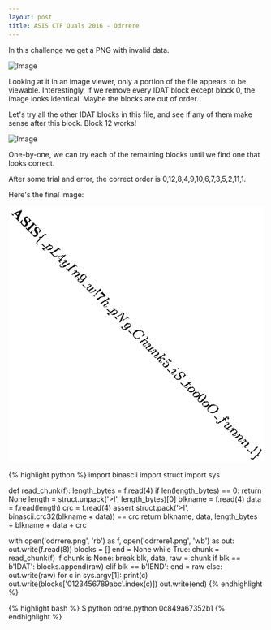 ```yaml
---
layout: post
title: ASIS CTF Quals 2016 - Odrrere
---
```

In this challenge we get a PNG with invalid data.

![Image](/assets/odrrere-start.png)

Looking at it in an image viewer, only a portion of the file appears to be
viewable. Interestingly, if we remove every IDAT block except block 0, the
image looks identical. Maybe the blocks are out of order.

Let's try all the other IDAT blocks in this file, and see if any of them make
sense after this block. Block 12 works!

![Image](/assets/odrrere-progress.png)

One-by-one, we can try each of the remaining blocks until we find one that looks
correct.

After some trial and error, the correct order is 0,12,8,4,9,10,6,7,3,5,2,11,1.

Here's the final image:

![Image](/assets/odrrere-final.png)

{% highlight python %}
import binascii
import struct
import sys


def read_chunk(f):
    length_bytes = f.read(4)
    if len(length_bytes) == 0:
        return None
    length = struct.unpack('>I', length_bytes)[0]
    blkname = f.read(4)
    data = f.read(length)
    crc = f.read(4)
    assert struct.pack('>I', binascii.crc32(blkname + data)) == crc
    return blkname, data, length_bytes + blkname + data + crc


with open('odrrere.png', 'rb') as f, open('odrrere1.png', 'wb') as out:
    out.write(f.read(8))
    blocks = []
    end = None
    while True:
        chunk = read_chunk(f)
        if chunk is None:
            break
        blk, data, raw = chunk
        if blk == b'IDAT':
            blocks.append(raw)
        elif blk == b'IEND':
            end = raw
        else:
            out.write(raw)
    for c in sys.argv[1]:
        print(c)
        out.write(blocks['0123456789abc'.index(c)])
    out.write(end)
{% endhighlight %}

{% highlight bash %}
$ python odrre.python 0c849a67352b1
{% endhighlight %}
